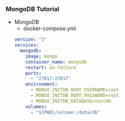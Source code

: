 ### MongoDB Tutorial
- MongoDB
  - docker-compose.yml
  ```yaml
  version: "3"
  services:
    mongodb:
      image: mongo
      container_name: mongodb
      restart: on-failure	
      ports:
        - "27017:27017"
      environment:
        - MONGO_INITDB_ROOT_USERNAME=root
        - MONGO_INITDB_ROOT_PASSWORD=root
        - MONGO_INITDB_DATABASE=testdb
      volumes:
        - "${PWD}/volume:/data/db"
  ```